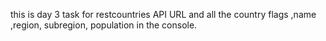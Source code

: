 this is day 3 task for restcountries API URL and all the country flags ,name ,region, subregion, population in the console.